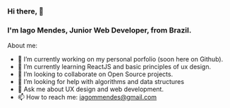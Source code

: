 ### Hi there, 👋
### I'm Iago Mendes, Junior Web Developer, from Brazil.

About me:

- 🔭 I’m currently working on my personal porfolio (soon here on Github).
- 🌱 I’m currently learning ReactJS and basic principles of ux design.
- 👯 I’m looking to collaborate on Open Source projects.
- 🤔 I’m looking for help with algorithms and data structures
- 💬 Ask me about UX design and web development.
- 📫 How to reach me: iagommendes@gmail.com
